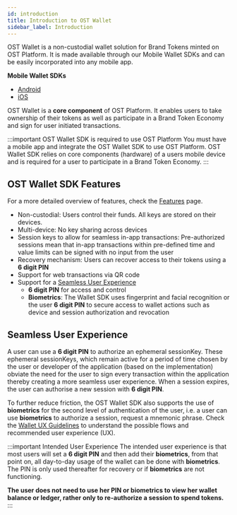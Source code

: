 ```yaml
---
id: introduction
title: Introduction to OST Wallet
sidebar_label: Introduction
---
```


OST Wallet is a non-custodial wallet solution for Brand Tokens minted on OST Platform. It is made available through our Mobile Wallet SDKs and can be easily incorporated into any mobile app.

**Mobile Wallet SDKs**
* [Android](/platform/docs/sdk/mobile-wallet-sdks/android/) 
* [iOS](/platform/docs/sdk/mobile-wallet-sdks/ios/)

OST Wallet is a **core component** of OST Platform. It enables users to take ownership of their tokens as well as participate in a Brand Token Economy and sign for user initiated transactions.

:::important OST Wallet SDK is required to use OST Platform
You must have a mobile app and integrate the OST Wallet SDK to use OST Platform. OST Wallet SDK relies on core components (hardware) of a users mobile device and is required for a user to participate in a Brand Token Economy.
:::

## OST Wallet SDK Features
For a more detailed overview of features, check the [Features](/platform/docs/wallet/features/) page.
* Non-custodial: Users control their funds. All keys are stored on their devices.
* Multi-device: No key sharing across devices
* Session keys to allow for seamless in-app transactions: Pre-authorized sessions mean that in-app transactions within pre-defined time and value limits can be signed with no input from the user
* Recovery mechanism: Users can recover access to their tokens using a **6 digit PIN**
* Support for web transactions via QR code
* Support for a [Seamless User Experience](/platform/docs/wallet/introduction/#seamless-user-experience)
    * **6 digit PIN** for access and control
    * **Biometrics**: The Wallet SDK uses fingerprint and facial recognition or the user **6 digit PIN** to secure access to wallet actions such as device and session authorization and revocation

## Seamless User Experience
A user can use a **6 digit PIN** to authorize an ephemeral sessionKey. These ephemeral sessionKeys, which remain active for a period of time chosen by the user or developer of the application (based on the implementation) obviate the need for the user to sign every transaction within the application thereby creating a more seamless user experience. When a session expires, the user can authorise a new session with **6 digit PIN**.

To further reduce friction, the OST Wallet SDK also supports the use of **biometrics** for the second level of authentication of the user, i.e. a user can use **biometrics** to authorize a session, request a mnemonic phrase. Check the [Wallet UX Guidelines](/platform/docs/wallet/ux/) to understand the possible flows and recommended user experience (UX).

:::important Intended User Experience
The intended user experience is that most users will set a **6 digit PIN** and then add their **biometrics**, from that point on, all day-to-day usage of the wallet can be done with **biometrics**. The PIN is only used thereafter for recovery or if **biometrics** are not functioning. 

**The user does not need to use her PIN or **biometrics** to view her wallet balance or ledger, rather only to re-authorize a session to spend tokens.**
:::